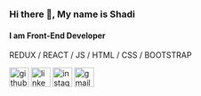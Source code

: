 ### Hi there 👋, My name is Shadi 
#### I am Front-End Developer



REDUX / REACT / JS / HTML / CSS / BOOTSTRAP 


[<img src='https://cdn.jsdelivr.net/npm/simple-icons@3.0.1/icons/github.svg' alt='github' height='35'>](https://github.com/https://github.com/ShadiBagheri)               [<img src='https://cdn.jsdelivr.net/npm/simple-icons@3.0.1/icons/linkedin.svg' alt='linkedin' height='35'>](https://www.linkedin.com/in/https://www.linkedin.com/in/shadi-bagheri/)               [<img src='https://cdn.jsdelivr.net/npm/simple-icons@3.0.1/icons/instagram.svg' alt='instagram' height='35'>](https://www.instagram.com/https://www.instagram.com/_shadi.code_/)               [<img src='https://cdn.jsdelivr.net/npm/simple-icons@3.0.1/icons/gmail.svg' alt='gmail' height='35'>](https://shadibagheri80@gmail.com)  
